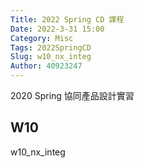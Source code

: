 ```yaml
---
Title: 2022 Spring CD 課程
Date: 2022-3-31 15:00
Category: Misc
Tags: 2022SpringCD
Slug: w10_nx_integ
Author: 40923247
---
```


2020 Spring 協同產品設計實習

<!-- PELICAN_END_SUMMARY -->

W10
----
w10_nx_integ
